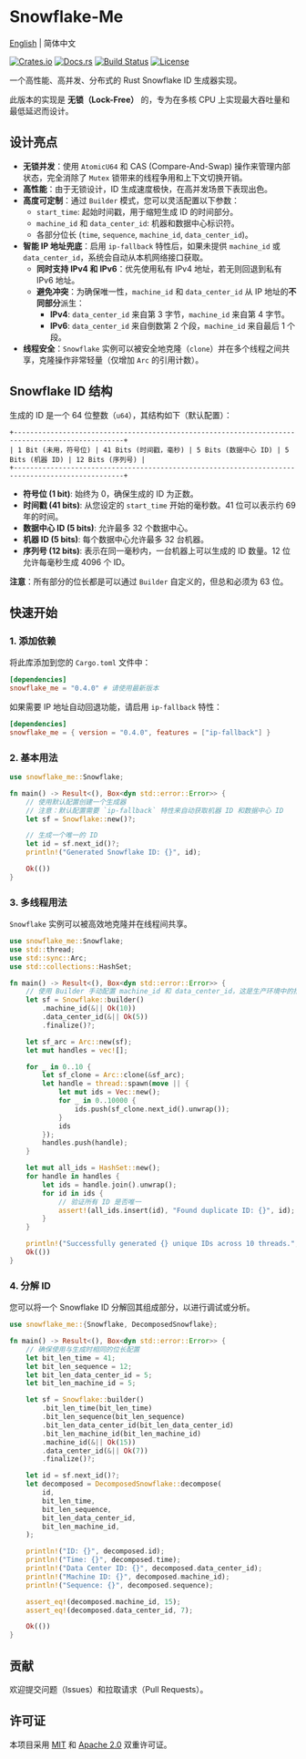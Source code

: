 # Snowflake-Me

[English](README.md) | 简体中文

[![Crates.io](https://img.shields.io/crates/v/snowflake_me.svg)](https://crates.io/crates/snowflake_me)
[![Docs.rs](https://docs.rs/snowflake_me/badge.svg)](https://docs.rs/snowflake_me)
[![Build Status](https://github.com/houseme/snowflake-rs/workflows/Build/badge.svg)](https://github.com/houseme/snowflake-rs/actions?query=workflow%3ABuild)
[![License](https://img.shields.io/crates/l/snowflake-me)](LICENSE-APACHE)

一个高性能、高并发、分布式的 Rust Snowflake ID 生成器实现。

此版本的实现是 **无锁（Lock-Free）** 的，专为在多核 CPU 上实现最大吞吐量和最低延迟而设计。

## 设计亮点

- **无锁并发**：使用 `AtomicU64` 和 CAS (Compare-And-Swap) 操作来管理内部状态，完全消除了 `Mutex` 锁带来的线程争用和上下文切换开销。
- **高性能**：由于无锁设计，ID 生成速度极快，在高并发场景下表现出色。
- **高度可定制**：通过 `Builder` 模式，您可以灵活配置以下参数：
    - `start_time`: 起始时间戳，用于缩短生成 ID 的时间部分。
    - `machine_id` 和 `data_center_id`: 机器和数据中心标识符。
    - 各部分位长 (`time`, `sequence`, `machine_id`, `data_center_id`)。
- **智能 IP 地址兜底**：启用 `ip-fallback` 特性后，如果未提供 `machine_id` 或 `data_center_id`，系统会自动从本机网络接口获取。
    - **同时支持 IPv4 和 IPv6**：优先使用私有 IPv4 地址，若无则回退到私有 IPv6 地址。
    - **避免冲突**：为确保唯一性，`machine_id` 和 `data_center_id` 从 IP 地址的**不同部分**派生：
        - **IPv4**: `data_center_id` 来自第 3 字节，`machine_id` 来自第 4 字节。
        - **IPv6**: `data_center_id` 来自倒数第 2 个段，`machine_id` 来自最后 1 个段。
- **线程安全**：`Snowflake` 实例可以被安全地克隆（`clone`）并在多个线程之间共享，克隆操作非常轻量（仅增加 `Arc` 的引用计数）。

## Snowflake ID 结构

生成的 ID 是一个 64 位整数（`u64`），其结构如下（默认配置）：

```text
+-------------------------------------------------------------------------------------------------+
| 1 Bit (未用，符号位) | 41 Bits (时间戳，毫秒) | 5 Bits (数据中心 ID) | 5 Bits (机器 ID) | 12 Bits (序列号) |
+-------------------------------------------------------------------------------------------------+
```

- **符号位 (1 bit)**: 始终为 0，确保生成的 ID 为正数。
- **时间戳 (41 bits)**: 从您设定的 `start_time` 开始的毫秒数。41 位可以表示约 69 年的时间。
- **数据中心 ID (5 bits)**: 允许最多 32 个数据中心。
- **机器 ID (5 bits)**: 每个数据中心允许最多 32 台机器。
- **序列号 (12 bits)**: 表示在同一毫秒内，一台机器上可以生成的 ID 数量。12 位允许每毫秒生成 4096 个 ID。

**注意**：所有部分的位长都是可以通过 `Builder` 自定义的，但总和必须为 63 位。

## 快速开始

### 1. 添加依赖

将此库添加到您的 `Cargo.toml` 文件中：

```toml
[dependencies]
snowflake_me = "0.4.0" # 请使用最新版本
```

如果需要 IP 地址自动回退功能，请启用 `ip-fallback` 特性：

```toml
[dependencies]
snowflake_me = { version = "0.4.0", features = ["ip-fallback"] }
```

### 2. 基本用法

```rust
use snowflake_me::Snowflake;

fn main() -> Result<(), Box<dyn std::error::Error>> {
    // 使用默认配置创建一个生成器
    // 注意：默认配置需要 `ip-fallback` 特性来自动获取机器 ID 和数据中心 ID
    let sf = Snowflake::new()?;

    // 生成一个唯一的 ID
    let id = sf.next_id()?;
    println!("Generated Snowflake ID: {}", id);

    Ok(())
}
```

### 3. 多线程用法

`Snowflake` 实例可以被高效地克隆并在线程间共享。

```rust
use snowflake_me::Snowflake;
use std::thread;
use std::sync::Arc;
use std::collections::HashSet;

fn main() -> Result<(), Box<dyn std::error::Error>> {
    // 使用 Builder 手动配置 machine_id 和 data_center_id，这是生产环境中的推荐做法
    let sf = Snowflake::builder()
        .machine_id(&|| Ok(10))
        .data_center_id(&|| Ok(5))
        .finalize()?;

    let sf_arc = Arc::new(sf);
    let mut handles = vec![];

    for _ in 0..10 {
        let sf_clone = Arc::clone(&sf_arc);
        let handle = thread::spawn(move || {
            let mut ids = Vec::new();
            for _ in 0..10000 {
                ids.push(sf_clone.next_id().unwrap());
            }
            ids
        });
        handles.push(handle);
    }

    let mut all_ids = HashSet::new();
    for handle in handles {
        let ids = handle.join().unwrap();
        for id in ids {
            // 验证所有 ID 是否唯一
            assert!(all_ids.insert(id), "Found duplicate ID: {}", id);
        }
    }

    println!("Successfully generated {} unique IDs across 10 threads.", all_ids.len());
    Ok(())
}
```

### 4. 分解 ID

您可以将一个 Snowflake ID 分解回其组成部分，以进行调试或分析。

```rust
use snowflake_me::{Snowflake, DecomposedSnowflake};

fn main() -> Result<(), Box<dyn std::error::Error>> {
    // 确保使用与生成时相同的位长配置
    let bit_len_time = 41;
    let bit_len_sequence = 12;
    let bit_len_data_center_id = 5;
    let bit_len_machine_id = 5;

    let sf = Snowflake::builder()
        .bit_len_time(bit_len_time)
        .bit_len_sequence(bit_len_sequence)
        .bit_len_data_center_id(bit_len_data_center_id)
        .bit_len_machine_id(bit_len_machine_id)
        .machine_id(&|| Ok(15))
        .data_center_id(&|| Ok(7))
        .finalize()?;

    let id = sf.next_id()?;
    let decomposed = DecomposedSnowflake::decompose(
        id,
        bit_len_time,
        bit_len_sequence,
        bit_len_data_center_id,
        bit_len_machine_id,
    );

    println!("ID: {}", decomposed.id);
    println!("Time: {}", decomposed.time);
    println!("Data Center ID: {}", decomposed.data_center_id);
    println!("Machine ID: {}", decomposed.machine_id);
    println!("Sequence: {}", decomposed.sequence);

    assert_eq!(decomposed.machine_id, 15);
    assert_eq!(decomposed.data_center_id, 7);

    Ok(())
}
```

## 贡献

欢迎提交问题（Issues）和拉取请求（Pull Requests）。

## 许可证

本项目采用 [MIT](LICENSE-MIT) 和 [Apache 2.0](LICENSE-APACHE) 双重许可证。
